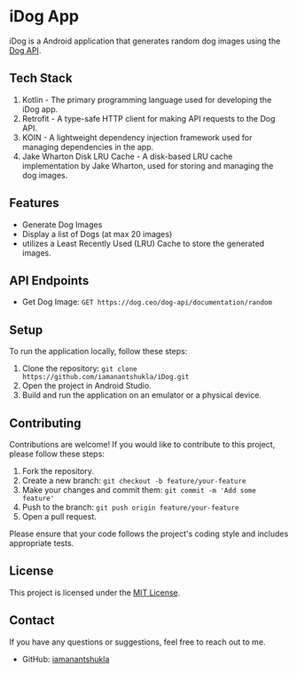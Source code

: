 # iDog App

iDog is a Android application that generates random dog images using the [Dog API]().

## Tech Stack

1. Kotlin - The primary programming language used for developing the iDog app.
2. Retrofit - A type-safe HTTP client for making API requests to the Dog API.
3. KOIN - A lightweight dependency injection framework used for managing dependencies in the app.
4. Jake Wharton Disk LRU Cache - A disk-based LRU cache implementation by Jake Wharton, used for storing and managing the dog images.

## Features

- Generate Dog Images
- Display a list of Dogs (at max 20 images)
- utilizes a Least Recently Used (LRU) Cache to store the generated images.

## API Endpoints

- Get Dog Image: `GET https://dog.ceo/dog-api/documentation/random`

## Setup

To run the application locally, follow these steps:

1. Clone the repository: `git clone https://github.com/iamanantshukla/iDog.git`
2. Open the project in Android Studio.
3. Build and run the application on an emulator or a physical device.

## Contributing

Contributions are welcome! If you would like to contribute to this project, please follow these steps:

1. Fork the repository.
2. Create a new branch: `git checkout -b feature/your-feature`
3. Make your changes and commit them: `git commit -m 'Add some feature'`
4. Push to the branch: `git push origin feature/your-feature`
5. Open a pull request.

Please ensure that your code follows the project's coding style and includes appropriate tests.

## License

This project is licensed under the [MIT License](LICENSE).

## Contact

If you have any questions or suggestions, feel free to reach out to me.

- GitHub: [iamanantshukla](https://github.com/iamanantshukla)


